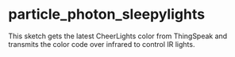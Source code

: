 # particle_photon_sleepylights
This sketch gets the latest CheerLights color from ThingSpeak and transmits the color code over infrared to control IR lights.
